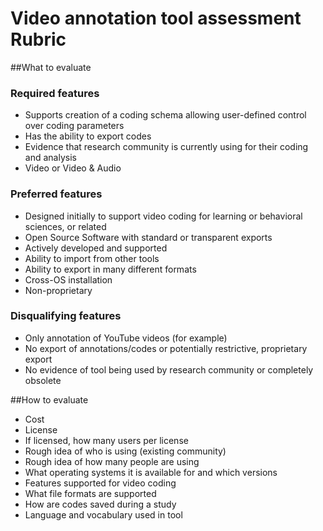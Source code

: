 # Video annotation tool assessment Rubric

##What to evaluate

### Required features

- Supports creation of a coding schema allowing user-defined control over coding parameters
- Has the ability to export codes
- Evidence that research community is currently using for their coding and analysis
- Video or Video & Audio

### Preferred features

- Designed initially to support video coding for learning or behavioral sciences, or related 
- Open Source Software with standard or transparent exports
- Actively developed and supported
- Ability to import from other tools
- Ability to export in many different formats
- Cross-OS installation
- Non-proprietary

### Disqualifying features

- Only annotation of YouTube videos (for example)
- No export of annotations/codes or potentially restrictive, proprietary export 
- No evidence of tool being used by research community or completely obsolete


##How to evaluate

- Cost
- License
- If licensed, how many users per license
- Rough idea of who is using (existing community)
- Rough idea of how many people are using
- What operating systems it is available for and which versions
- Features supported for video coding
- What file formats are supported
- How are codes saved during a study
- Language and vocabulary used in tool
